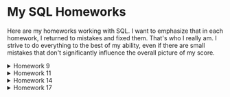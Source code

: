 # My SQL Homeworks

Here are my homeworks working with SQL. I want to emphasize that in each homework, I returned to mistakes and fixed them. That's who I really am. I strive to do everything to the best of my ability, even if there are small mistakes that don't significantly influence the overall picture of my score.

<details>
  <summary>Homework 9</summary>
  [Homework 9](https://docs.google.com/document/d/1IGmjnxKEADvKokltvvrt9jBhVP5IjGztorS0Q87BXs8/edit?usp=sharing)
</details>

<details>
  <summary>Homework 11</summary>
  [Homework 11](https://docs.google.com/document/d/1rzuKUcScWIz0z1Yxl7WblLpKymi_2sPUQD5OfgEhWF0/edit?usp=sharing)
</details>

<details>
  <summary>Homework 14</summary>
  [Homework 14](https://docs.google.com/document/d/1F81lOhiraMj7Hiblmtkp_7n3qFb2ftkegqxmFBheQSk/edit?usp=sharing)
</details>

<details>
  <summary>Homework 17</summary>
  [Homework 17](https://docs.google.com/document/d/15h0RrEp76V3a2GRapBaNKeZm2Tc4cxt4MhT60hh8GgY/edit?usp=sharing)
</details>

